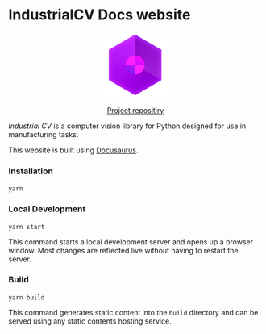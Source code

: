 # IndustrialCV Docs website

<p align="center"><img src="static/img/logo.png" width="128" height="128"></p>

<p align="center"><a href="https://github.com/indcv/industrialCV">Project repositiry</a></p>

*Industrial CV* is a computer vision library for Python designed for use in manufacturing tasks.

This website is built using [Docusaurus](https://docusaurus.io/).

### Installation

```
yarn
```

### Local Development

```
yarn start
```

This command starts a local development server and opens up a browser window. Most changes are reflected live without having to restart the server.

### Build

```
yarn build
```

This command generates static content into the `build` directory and can be served using any static contents hosting service.
